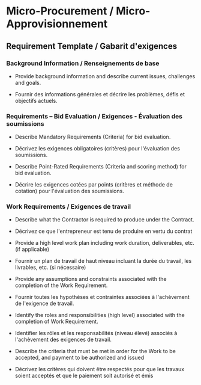 
# Micro-Procurement / Micro-Approvisionnement 
## Requirement Template / Gabarit d'exigences


### Background Information / Renseignements de base


-   Provide background information and describe current issues, challenges and
    goals.

-   Fournir des informations générales et décrire les problèmes, défis et
    objectifs actuels.

### Requirements – Bid Evaluation / Exigences - Évaluation des soumissions


-   Describe Mandatory Requirements (Criteria) for bid evaluation.

-   Décrivez les exigences obligatoires (critères) pour l'évaluation des
    soumissions.

-   Describe Point-Rated Requirements (Criteria and scoring method) for bid
    evaluation.

-   Décrire les exigences cotées par points (critères et méthode de cotation)
    pour l'évaluation des soumissions.

### Work Requirements / Exigences de travail


-   Describe what the Contractor is required to produce under the Contract.

-   Décrivez ce que l'entrepreneur est tenu de produire en vertu du contrat

-   Provide a high level work plan including work duration, deliverables, etc.
    (if applicable)

-   Fournir un plan de travail de haut niveau incluant la durée du travail, les
    livrables, etc. (si nécessaire)

-   Provide any assumptions and constraints associated with the completion of
    the Work Requirement.

-   Fournir toutes les hypothèses et contraintes associées à l'achèvement de
    l'exigence de travail.

-   Identify the roles and responsibilities (high level) associated with the
    completion of Work Requirement.

-   Identifier les rôles et les responsabilités (niveau élevé) associés à
    l'achèvement des exigences de travail.

-   Describe the criteria that must be met in order for the Work to be accepted,
    and payment to be authorized and issued

-   Décrivez les critères qui doivent être respectés pour que les travaux soient
    acceptés et que le paiement soit autorisé et émis

